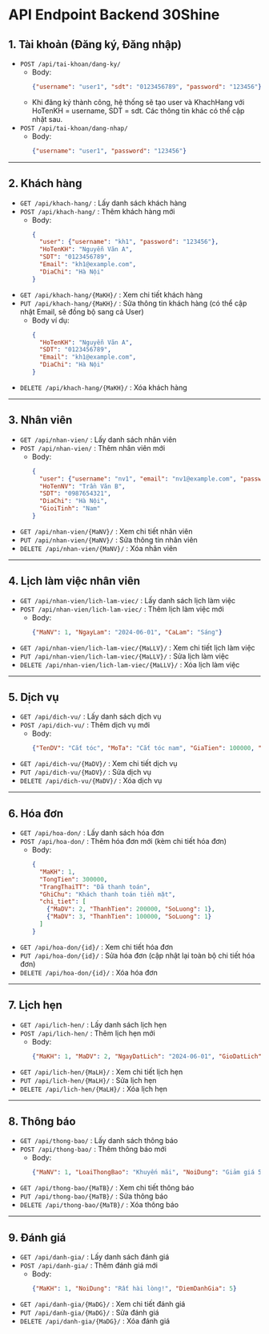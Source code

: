 # API Endpoint Backend 30Shine

## 1. Tài khoản (Đăng ký, Đăng nhập)
- `POST /api/tai-khoan/dang-ky/`
  - Body:
    ```json
    {"username": "user1", "sdt": "0123456789", "password": "123456"}
    ```
  - Khi đăng ký thành công, hệ thống sẽ tạo user và KhachHang với HoTenKH = username, SDT = sdt. Các thông tin khác có thể cập nhật sau.
- `POST /api/tai-khoan/dang-nhap/`
  - Body:
    ```json
    {"username": "user1", "password": "123456"}
    ```

---
## 2. Khách hàng
- `GET /api/khach-hang/` : Lấy danh sách khách hàng
- `POST /api/khach-hang/` : Thêm khách hàng mới
  - Body:
    ```json
    {
      "user": {"username": "kh1", "password": "123456"},
      "HoTenKH": "Nguyễn Văn A",
      "SDT": "0123456789",
      "Email": "kh1@example.com",
      "DiaChi": "Hà Nội"
    }
    ```
- `GET /api/khach-hang/{MaKH}/` : Xem chi tiết khách hàng
- `PUT /api/khach-hang/{MaKH}/` : Sửa thông tin khách hàng (có thể cập nhật Email, sẽ đồng bộ sang cả User)
  - Body ví dụ:
    ```json
    {
      "HoTenKH": "Nguyễn Văn A",
      "SDT": "0123456789",
      "Email": "kh1@example.com",
      "DiaChi": "Hà Nội"
    }
    ```
- `DELETE /api/khach-hang/{MaKH}/` : Xóa khách hàng

---
## 3. Nhân viên
- `GET /api/nhan-vien/` : Lấy danh sách nhân viên
- `POST /api/nhan-vien/` : Thêm nhân viên mới
  - Body:
    ```json
    {
      "user": {"username": "nv1", "email": "nv1@example.com", "password": "123456"},
      "HoTenNV": "Trần Văn B",
      "SDT": "0987654321",
      "DiaChi": "Hà Nội",
      "GioiTinh": "Nam"
    }
    ```
- `GET /api/nhan-vien/{MaNV}/` : Xem chi tiết nhân viên
- `PUT /api/nhan-vien/{MaNV}/` : Sửa thông tin nhân viên
- `DELETE /api/nhan-vien/{MaNV}/` : Xóa nhân viên

---
## 4. Lịch làm việc nhân viên
- `GET /api/nhan-vien/lich-lam-viec/` : Lấy danh sách lịch làm việc
- `POST /api/nhan-vien/lich-lam-viec/` : Thêm lịch làm việc mới
  - Body:
    ```json
    {"MaNV": 1, "NgayLam": "2024-06-01", "CaLam": "Sáng"}
    ```
- `GET /api/nhan-vien/lich-lam-viec/{MaLLV}/` : Xem chi tiết lịch làm việc
- `PUT /api/nhan-vien/lich-lam-viec/{MaLLV}/` : Sửa lịch làm việc
- `DELETE /api/nhan-vien/lich-lam-viec/{MaLLV}/` : Xóa lịch làm việc

---
## 5. Dịch vụ
- `GET /api/dich-vu/` : Lấy danh sách dịch vụ
- `POST /api/dich-vu/` : Thêm dịch vụ mới
  - Body:
    ```json
    {"TenDV": "Cắt tóc", "MoTa": "Cắt tóc nam", "GiaTien": 100000, "ThoiGianLamDV": 30}
    ```
- `GET /api/dich-vu/{MaDV}/` : Xem chi tiết dịch vụ
- `PUT /api/dich-vu/{MaDV}/` : Sửa dịch vụ
- `DELETE /api/dich-vu/{MaDV}/` : Xóa dịch vụ

---
## 6. Hóa đơn
- `GET /api/hoa-don/` : Lấy danh sách hóa đơn
- `POST /api/hoa-don/` : Thêm hóa đơn mới (kèm chi tiết hóa đơn)
  - Body:
    ```json
    {
      "MaKH": 1,
      "TongTien": 300000,
      "TrangThaiTT": "Đã thanh toán",
      "GhiChu": "Khách thanh toán tiền mặt",
      "chi_tiet": [
        {"MaDV": 2, "ThanhTien": 200000, "SoLuong": 1},
        {"MaDV": 3, "ThanhTien": 100000, "SoLuong": 1}
      ]
    }
    ```
- `GET /api/hoa-don/{id}/` : Xem chi tiết hóa đơn
- `PUT /api/hoa-don/{id}/` : Sửa hóa đơn (cập nhật lại toàn bộ chi tiết hóa đơn)
- `DELETE /api/hoa-don/{id}/` : Xóa hóa đơn

---
## 7. Lịch hẹn
- `GET /api/lich-hen/` : Lấy danh sách lịch hẹn
- `POST /api/lich-hen/` : Thêm lịch hẹn mới
  - Body:
    ```json
    {"MaKH": 1, "MaDV": 2, "NgayDatLich": "2024-06-01", "GioDatLich": "09:00:00", "TrangThai": "Chờ xác nhận"}
    ```
- `GET /api/lich-hen/{MaLH}/` : Xem chi tiết lịch hẹn
- `PUT /api/lich-hen/{MaLH}/` : Sửa lịch hẹn
- `DELETE /api/lich-hen/{MaLH}/` : Xóa lịch hẹn

---
## 8. Thông báo
- `GET /api/thong-bao/` : Lấy danh sách thông báo
- `POST /api/thong-bao/` : Thêm thông báo mới
  - Body:
    ```json
    {"MaNV": 1, "LoaiThongBao": "Khuyến mãi", "NoiDung": "Giảm giá 50% cho dịch vụ mới"}
    ```
- `GET /api/thong-bao/{MaTB}/` : Xem chi tiết thông báo
- `PUT /api/thong-bao/{MaTB}/` : Sửa thông báo
- `DELETE /api/thong-bao/{MaTB}/` : Xóa thông báo

---
## 9. Đánh giá
- `GET /api/danh-gia/` : Lấy danh sách đánh giá
- `POST /api/danh-gia/` : Thêm đánh giá mới
  - Body:
    ```json
    {"MaKH": 1, "NoiDung": "Rất hài lòng!", "DiemDanhGia": 5}
    ```
- `GET /api/danh-gia/{MaDG}/` : Xem chi tiết đánh giá
- `PUT /api/danh-gia/{MaDG}/` : Sửa đánh giá
- `DELETE /api/danh-gia/{MaDG}/` : Xóa đánh giá 